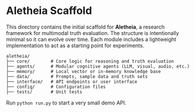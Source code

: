 # Aletheia Scaffold

This directory contains the initial scaffold for **Aletheia**, a research framework for multimodal truth evaluation.  The
structure is intentionally minimal so it can evolve over time.  Each module includes a lightweight implementation to act as a starting point for experiments.

```
aletheia/
├── core/        # Core logic for reasoning and truth evaluation
├── agents/      # Modular cognitive agents (LLM, visual, audio, etc.)
├── memory/      # Local vector or in-memory knowledge base
├── data/        # Prompts, sample data and truth sets
├── interface/   # API endpoints or user interface
├── config/      # Configuration files
├── tests/       # Unit tests
```

Run `python run.py` to start a very small demo API.
